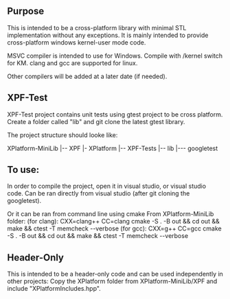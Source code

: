 
## Purpose
This is intended to be a cross-platform library with minimal STL implementation without any exceptions. It is mainly intended to provide cross-platform windows kernel-user mode code.

MSVC compiler is intended to use for Windows. Compile with /kernel switch for KM.
clang and gcc are supported for linux.

Other compilers will be added at a later date (if needed).

## XPF-Test
XPF-Test project contains unit tests using gtest project to be cross platform.
Create a folder called "lib" and git clone the latest gtest library.

The project structure should looke like:

XPlatform-MiniLib
  |-- XPF
       |- XPlatform
  |-- XPF-Tests
  |-- lib
       |--- googletest

## To use:
In order to compile the project, open it in visual studio, or visual studio code.
Can be ran directly from visual studio (after git cloning the googletest).

Or it can be ran from command line using cmake
  From XPlatform-MiniLib folder:
	(for clang): CXX=clang++ CC=clang cmake -S . -B out && cd out && make && ctest -T memcheck --verbose
        (for gcc): CXX=g++ CC=gcc cmake -S . -B out && cd out && make && ctest -T memcheck --verbose


## Header-Only
This is intended to be a header-only code and can be used independently in other projects:
Copy the XPlatform folder from XPlatform-MiniLib/XPF and include "XPlatformIncludes.hpp".